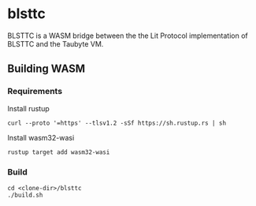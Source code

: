 # blsttc
BLSTTC is a WASM bridge between the the Lit Protocol implementation of BLSTTC and the Taubyte VM.

## Building WASM 

### Requirements 
Install rustup
```
curl --proto '=https' --tlsv1.2 -sSf https://sh.rustup.rs | sh
```

Install wasm32-wasi
```
rustup target add wasm32-wasi
```

### Build 

```
cd <clone-dir>/blsttc
./build.sh
```
